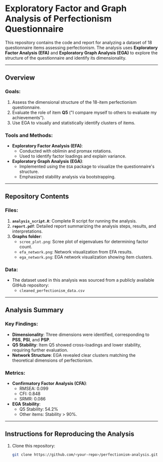 # Exploratory Factor and Graph Analysis of Perfectionism Questionnaire

This repository contains the code and report for analyzing a dataset of 18 questionnaire items assessing perfectionism. The analysis uses **Exploratory Factor Analysis (EFA)** and **Exploratory Graph Analysis (EGA)** to explore the structure of the questionnaire and identify its dimensionality.

---

## Overview

### Goals:
1. Assess the dimensional structure of the 18-item perfectionism questionnaire.
2. Evaluate the role of item **Q5** ("I compare myself to others to evaluate my achievements").
3. Use EGA to visually and statistically identify clusters of items.

### Tools and Methods:
- **Exploratory Factor Analysis (EFA)**:
  - Conducted with oblimin and promax rotations.
  - Used to identify factor loadings and explain variance.
- **Exploratory Graph Analysis (EGA)**:
  - Implemented using the `EGA` package to visualize the questionnaire's structure.
  - Emphasized stability analysis via bootstrapping.

---

## Repository Contents

### Files:
1. **`analysis_script.R`**: Complete R script for running the analysis.
2. **`report.pdf`**: Detailed report summarizing the analysis steps, results, and interpretations.
3. **Graphs folder**:
   - `scree_plot.png`: Scree plot of eigenvalues for determining factor count.
   - `efa_network.png`: Network visualization from EFA results.
   - `ega_network.png`: EGA network visualization showing item clusters.

### Data:
- The dataset used in this analysis was sourced from a publicly available GitHub repository:
  - `cleaned_perfectionism_data.csv`

---

## Analysis Summary

### Key Findings:
- **Dimensionality**: Three dimensions were identified, corresponding to **PSS**, **PSI**, and **PSP**.
- **Q5 Stability**: Item Q5 showed cross-loadings and lower stability, requiring further evaluation.
- **Network Structure**: EGA revealed clear clusters matching the theoretical dimensions of perfectionism.

### Metrics:
- **Confirmatory Factor Analysis (CFA)**:
  - RMSEA: 0.099
  - CFI: 0.848
  - SRMR: 0.086
- **EGA Stability**:
  - Q5 Stability: 54.2%
  - Other items: Stability > 90%.

---

## Instructions for Reproducing the Analysis

1. Clone this repository:
   ```bash
   git clone https://github.com/<your-repo>/perfectionism-analysis.git
